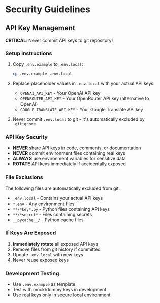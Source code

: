 # Security Guidelines

## API Key Management

**CRITICAL**: Never commit API keys to git repository!

### Setup Instructions

1. Copy `.env.example` to `.env.local`:
   ```bash
   cp .env.example .env.local
   ```

2. Replace placeholder values in `.env.local` with your actual API keys:
   - `OPENAI_API_KEY` - Your OpenAI API key
   - `OPENROUTER_API_KEY` - Your OpenRouter API key (alternative to OpenAI)
   - `GOOGLE_TRANSLATE_API_KEY` - Your Google Translate API key

3. Never commit `.env.local` to git - it's automatically excluded by `.gitignore`

### API Key Security

- **NEVER** share API keys in code, comments, or documentation
- **NEVER** commit environment files containing real keys
- **ALWAYS** use environment variables for sensitive data
- **ROTATE** API keys immediately if accidentally exposed

### File Exclusions

The following files are automatically excluded from git:
- `.env.local` - Contains your actual API keys
- `*.env` - Any environment files
- `**/*key*.py` - Python files containing API keys
- `**/*secret*` - Files containing secrets
- `__pycache__/` - Python cache files

### If Keys Are Exposed

1. **Immediately rotate** all exposed API keys
2. Remove files from git history if committed
3. Update `.env.local` with new keys
4. Never reuse exposed keys

### Development Testing

- Use `.env.example` as template
- Test with mock/dummy keys in development
- Use real keys only in secure local environment
